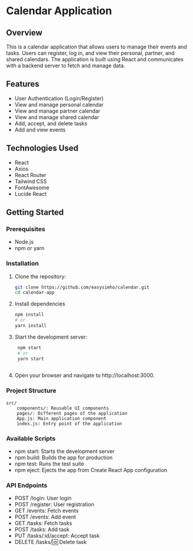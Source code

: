 # Calendar Application

## Overview

This is a calendar application that allows users to manage their events and tasks. Users can register, log in, and view their personal, partner, and shared calendars. The application is built using React and communicates with a backend server to fetch and manage data.

## Features

- User Authentication (Login/Register)
- View and manage personal calendar
- View and manage partner calendar
- View and manage shared calendar
- Add, accept, and delete tasks
- Add and view events

## Technologies Used

- React
- Axios
- React Router
- Tailwind CSS
- FontAwesome
- Lucide React

## Getting Started

### Prerequisites

- Node.js
- npm or yarn

### Installation

1. Clone the repository:
   
    ```bash
    git clone https://github.com/easysimho/calendar.git
    cd calendar-app
2. Install dependencies

    ```bash
    npm install
    # or
    yarn install
3. Start the development server:
   ```bash
    npm start
    # or
    yarn start
    
4. Open your browser and navigate to http://localhost:3000.

### Project Structure

    src/
        components/: Reusable UI components
        pages/: Different pages of the application
        App.js: Main application component
        index.js: Entry point of the application

### Available Scripts

- npm start: Starts the development server
- npm build: Builds the app for production
- npm test: Runs the test suite
- npm eject: Ejects the app from Create React App configuration

### API Endpoints

- POST /login: User login
- POST /register: User registration
- GET /events: Fetch events
- POST /events: Add event
- GET /tasks: Fetch tasks
- POST /tasks: Add task
- PUT /tasks/:id/accept: Accept task
- DELETE /tasks/:id: Delete task
